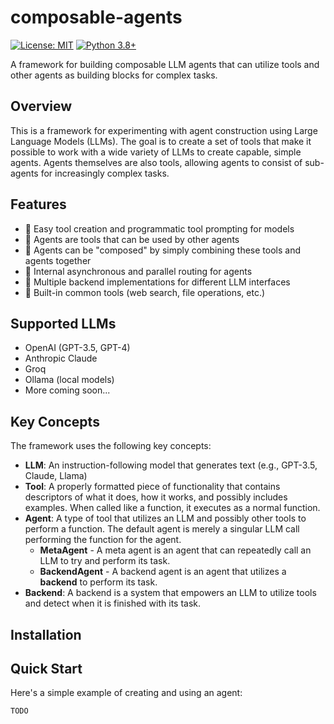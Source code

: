 # composable-agents

[![License: MIT](https://img.shields.io/badge/License-MIT-yellow.svg)](https://opensource.org/licenses/MIT)
[![Python 3.8+](https://img.shields.io/badge/python-3.8+-blue.svg)](https://www.python.org/downloads/)

A framework for building composable LLM agents that can utilize tools and other agents as building blocks for complex tasks.

## Overview

This is a framework for experimenting with agent construction using Large Language Models (LLMs). The goal is to create a set of tools that make it possible to work with a wide variety of LLMs to create capable, simple agents. Agents themselves are also tools, allowing agents to consist of sub-agents for increasingly complex tasks.

## Features

- 🔧 Easy tool creation and programmatic tool prompting for models
- 🤖 Agents are tools that can be used by other agents
- 🧩 Agents can be "composed" by simply combining these tools and agents together
- 🔀 Internal asynchronous and parallel routing for agents
- 🔄 Multiple backend implementations for different LLM interfaces
- 🧰 Built-in common tools (web search, file operations, etc.)

## Supported LLMs

- OpenAI (GPT-3.5, GPT-4)
- Anthropic Claude
- Groq
- Ollama (local models)
- More coming soon...

## Key Concepts

The framework uses the following key concepts:

- **LLM**: An instruction-following model that generates text (e.g., GPT-3.5, Claude, Llama)
- **Tool**: A properly formatted piece of functionality that contains descriptors of what it does, how it works, and possibly includes examples. When called like a function, it executes as a normal function.
- **Agent**: A type of tool that utilizes an LLM and possibly other tools to perform a function. The default agent is merely a singular LLM call performing the function for the agent.
    - **MetaAgent** - A meta agent is an agent that can repeatedly call an LLM to try and perform its task.
    - **BackendAgent** - A backend agent is an agent that utilizes a **backend** to perform its task.
- **Backend**: A backend is a system that empowers an LLM to utilize tools and detect when it is finished with its task.

## Installation

## Quick Start

Here's a simple example of creating and using an agent:

```python
TODO
```
